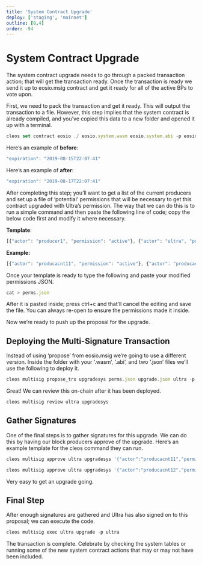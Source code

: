 ```yaml
---
title: 'System Contract Upgrade'
deploy: ['staging', 'mainnet']
outline: [0,4]
order: -94
---
```


# System Contract Upgrade

The system contract upgrade needs to go through a packed transaction action; that will get the transaction ready. Once the transaction is ready we send it up to eosio.msig contract and get it ready for all of the active BPs to vote upon. 

First, we need to pack the transaction and get it ready. This will output the transaction to a file. However, this step implies that the system contract is already compiled, and you’ve copied this data to a new folder and opened it up with a terminal.

```typescript
cleos set contract eosio ./ eosio.system.wasm eosio.system.abi -p eosio.prods -x 60000 -d -s |& tee upgrade.json
```

Here’s an example of **before**:

```typescript
"expiration": "2019-08-15T22:07:41"
```

Here’s an example of **after**:

```typescript
"expiration": "2019-08-17T22:07:41"
```

After completing this step; you’ll want to get a list of the current producers and set up a file of ‘potential’ permissions that will be necessary to get this contract upgraded with Ultra’s permission. The way that we can do this is to run a simple command and then paste the following line of code; copy the below code first and modify it where necessary.

**Template**:

```typescript
[{"actor": "producer1", "permission": "active"}, {"actor": "ultra", "permission": "active"}]
```

**Example:**

```typescript
[{"actor": "producacnt11", "permission": "active"}, {"actor": "producacnt12", "permission": "active"},{"actor": "ultra", "permission": "active"}]
```

Once your template is ready to type the following and paste your modified permissions JSON.

```typescript
cat > perms.json
```

After it is pasted inside; press ctrl+c and that’ll cancel the editing and save the file. You can always re-open to ensure the permissions made it inside.

Now we’re ready to push up the proposal for the upgrade.

## Deploying the Multi-Signature Transaction

Instead of using ‘propose’ from eosio.msig we’re going to use a different version. Inside the folder with your ‘.wasm’, ‘.abi’, and two ‘.json’ files we’ll use the following to deploy it.

```typescript
cleos multisig propose_trx upgradesys perms.json upgrade.json ultra -p ultra
```

Great! We can review this on-chain after it has been deployed.

```typescript
cleos multisig review ultra upgradesys
```

## Gather Signatures

One of the final steps is to gather signatures for this upgrade. We can do this by having our block producers approve of the upgrade. Here’s an example template for the cleos command they can run.

```typescript
cleos multisig approve ultra upgradesys '{"actor":"producacnt11","permission":"active"}' -p producacnt11

cleos multisig approve ultra upgradesys '{"actor":"producacnt12","permission":"active"}' -p producacnt12
```

Very easy to get an upgrade going.

## Final Step

After enough signatures are gathered and Ultra has also signed on to this proposal; we can execute the code.

```typescript
cleos multisig exec ultra upgrade -p ultra
```

The transaction is complete. Celebrate by checking the system tables or running some of the new system contract actions that may or may not have been included.